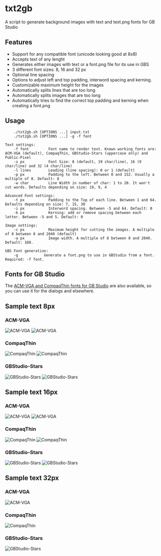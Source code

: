 # txt2gb
A script to generate background images with text and text.png fonts for GB Studio

## Features
* Support for any compatible font (unicode looking good at 8x8)
* Accepts text of any lenght
* Generates either images with text or a font.png file for its use in GBS
* 3 different font sizes: 8, 16 and 32 px
* Optional line spacing
* Options to adjust left and top padding, interword spacing and kerning.
* Customizable maximum height for the images
* Automatically splits lines that are too long
* Automatically splits images that are too long
* Automatically tries to find the correct top padding and kerning when creating a font.png

## Usage

        ./txt2gb.sh [OPTIONS ...] input.txt
        ./txt2gb.sh [OPTIONS ...] -g -f font
    
    Text settings: 
        -f font         Font name to render text. Known working fonts are: ACM-VGA (default), CompaqThin, GBStudio-Stars (uppercase only) and Public-Pixel
        -s px           Font Size: 8 (default, 19 char/line), 16 (9 char/line) and 32 (4 char/line)
        -l lines        Leading (line spacing): 0 or 1 (default)
        -p px           Padding to the left. Between 0 and 152. Usually a multiple of 8. Default: 8
        -w char         Line Width in number of char: 1 to 20. It won't cut words. Defaults depending on size: 19, 9, 4

    Advanced Font settings:
        -t px           Padding to the Top of each line. Between 1 and 64. Defaults depending on size: 7, 15, 30
        -i px           Interword spacing. Between -5 and 64. Default: 0
        -k px           Kerning: add or remove spacing between each letter. Between -5 and 5. Default: 0

    Image settings:
        -c px           Maximum height for cutting the images. A multiple of 8 between 8 and 2040 (default)   
        -a px           Image width. A multiple of 8 between 8 and 2040. Default: 160.

    GBS Font generation:
        -g            Generate a font.png to use in GBStudio from a font. Required: -f font.


## Fonts for GB Studio
The [ACM-VGA and CompaqThin fonts for GB Studio](https://github.com/kresp0/compaqthin-and-acm-vga-fonts) are also available, so you can use it for the dialogs and elsewhere.

## Sample text 8px

### ACM-VGA
![ACM-VGA](/samples/ACM-VGA-s8-l1.png)
![ACM-VGA](/samples/ACM-VGA-s8-l0.png)

### CompaqThin
![CompaqThin](/samples/CompaqThin-s8-l1.png)
![CompaqThin](/samples/CompaqThin-s8-l0.png)

### GBStudio-Stars
![GBStudio-Stars](/samples/GBStudio-Stars-s8-l1.png)
![GBStudio-Stars](/samples/GBStudio-Stars-s8-l0.png)


## Sample text 16px

### ACM-VGA
![ACM-VGA](/samples/ACM-VGA-s16-l1.png)
![ACM-VGA](/samples/ACM-VGA-s16-l0.png)

### CompaqThin
![CompaqThin](/samples/CompaqThin-s16-l1.png)
![CompaqThin](/samples/CompaqThin-s16-l0.png)

### GBStudio-Stars
![GBStudio-Stars](/samples/GBStudio-Stars-s16-l1.png)
![GBStudio-Stars](/samples/GBStudio-Stars-s16-l0.png)


## Sample text 32px

### ACM-VGA
![ACM-VGA](/samples/ACM-VGA-s32-l0.png)

### CompaqThin
![CompaqThin](/samples/CompaqThin-s32-l0.png)

### GBStudio-Stars
![GBStudio-Stars](/samples/GBStudio-Stars-s32-l0.png)


